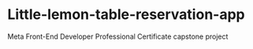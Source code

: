 # Little-lemon-table-reservation-app
Meta Front-End Developer Professional Certificate capstone project
